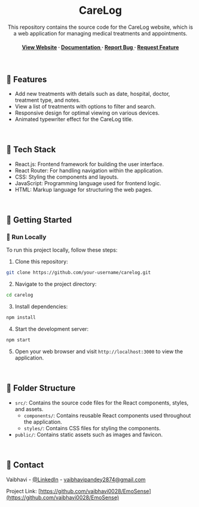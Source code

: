 <div align='center'>
  

<h1>CareLog</h1>
<p>This repository contains the source code for the CareLog website, which is a web application for managing medical treatments and appointments.</p>

<h4> <a href=https://carelog-vaibhavi.vercel.app/>View Website</a> <span> · </span> <a href="https://github.com/vaibhavi0028/CareLog/blob/master/README.md"> Documentation </a> <span> · </span> <a href="https://github.com/vaibhavi0028/CareLog/issues"> Report Bug </a> <span> · </span> <a href="https://github.com/vaibhavi0028/CareLog/issues"> Request Feature </a> </h4>

<br>
</div>

## :dart: Features

- Add new treatments with details such as date, hospital, doctor, treatment type, and notes.
- View a list of treatments with options to filter and search.
- Responsive design for optimal viewing on various devices.
- Animated typewriter effect for the CareLog title.
<br>

## :space_invader: Tech Stack

- React.js: Frontend framework for building the user interface.
- React Router: For handling navigation within the application.
- CSS: Styling the components and layouts.
- JavaScript: Programming language used for frontend logic.
- HTML: Markup language for structuring the web pages.
<br>

## :toolbox: Getting Started

### :running: Run Locally
To run this project locally, follow these steps:

1. Clone this repository: 
```bash
git clone https://github.com/your-username/carelog.git
```
2. Navigate to the project directory: 
```bash
cd carelog
```
3. Install dependencies: 
```bash
npm install
```
4. Start the development server: 
```bash
npm start
```
5. Open your web browser and visit `http://localhost:3000` to view the application.
<br>

## :file_folder: Folder Structure

- `src/`: Contains the source code files for the React components, styles, and assets.
  - `components/`: Contains reusable React components used throughout the application.
  - `styles/`: Contains CSS files for styling the components.
- `public/`: Contains static assets such as images and favicon.
<br>

## :handshake: Contact

Vaibhavi - [@LinkedIn](https://www.linkedin.com/in/vaibhavi0028/) - vaibhavipandey2874@gmail.com

Project Link: [https://github.com/vaibhavi0028/EmoSense](https://github.com/vaibhavi0028/EmoSense)

